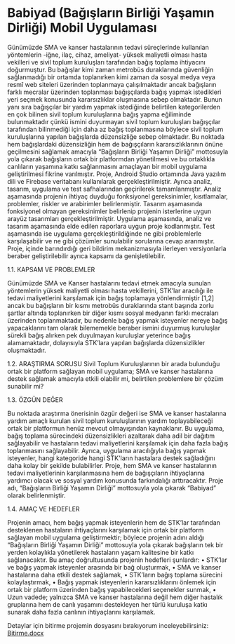 # Babiyad (Bağışların Birliği Yaşamın Dirliği) Mobil Uygulaması
Günümüzde SMA ve kanser hastalarının tedavi süreçlerinde kullanılan yöntemlerin -iğne, ilaç, cihaz, ameliyat- yüksek maliyetli olması hasta vekilleri ve sivil toplum kuruluşları tarafından bağış toplama ihtiyacını doğurmuştur. Bu bağışlar kimi zaman metrobüs duraklarında güvenliğin sağlanmadığı bir ortamda toplanırken kimi zaman da sosyal medya veya resmî web siteleri üzerinden toplanmaya çalışılmaktadır ancak bağışların farklı mecralar üzerinden toplanması bağışçılarda bağış yapmak istedikleri yeri seçmek konusunda kararsızlıklar oluşmasına sebep olmaktadır. Bunun yanı sıra bağışçılar bir yardım yapmak istediğinde belirtilen kategorilerden en çok bilinen sivil toplum kuruluşlarına bağış yapma eğiliminde bulunmaktadır çünkü ismini duyurmayan sivil toplum kuruluşları bağışçılar tarafından bilinmediği için daha az bağış toplanmasına böylece sivil toplum kuruluşlarına yapılan bağışlarda düzensizliğe sebep olmaktadır. Bu noktada hem bağışlardaki düzensizliğin hem de bağışçıların kararsızlıklarının önüne geçilmesini sağlamak amacıyla “Bağışların Birliği Yaşamın Dirliği” mottosuyla yola çıkarak bağışların ortak bir platformdan yönetilmesi ve bu ortaklıkla canlıların yaşamına katkı sağlanmasını amaçlayan bir mobil uygulama geliştirilmesi fikrine varılmıştır.
Proje, Android Studio ortamında Java yazılım dili ve Firebase veritabanı kullanılarak gerçekleştirilmiştir. Ayrıca analiz, tasarım, uygulama ve test safhalarından geçirilerek tamamlanmıştır. Analiz aşamasında projenin ihtiyaç duyduğu fonksiyonel gereksinimler, kısıtlamalar, problemler, riskler ve arabirimler belirlenmiştir. Tasarım aşamasında fonksiyonel olmayan gereksinimler belirlenip projenin isterlerine uygun arayüz tasarımları gerçekleştirilmiştir. Uygulama aşamasında, analiz ve tasarım aşamasında elde edilen raporlara uygun proje kodlanmıştır. Test aşamasında ise uygulama gerçekleştirildiğinde ne gibi problemlerle karşılaşabilir ve ne gibi çözümler sunulabilir sorularına cevap aranmıştır.
Proje, içinde barındırdığı geri bildirim mekanizmasıyla ilerleyen versiyonlarla beraber geliştirilebilir ayrıca kapsamı da genişletilebilir.

1.1. KAPSAM VE PROBLEMLER

Günümüzde SMA ve Kanser hastalarını tedavi etmek amacıyla sunulan yöntemlerin yüksek maliyetli olması hasta vekillerini, STK’lar aracılığı ile tedavi maliyetlerini karşılamak için bağış toplamaya yönlendirmiştir [1,2] ancak bu bağışların bir kısmı metrobüs duraklarında stant başında zorlu şartlar altında toplanırken bir diğer kısmı sosyal medyanın farklı mecraları üzerinden toplanmaktadır, bu nedenle bağış yapmak isteyenler nereye bağış yapacaklarını tam olarak bilememekle beraber ismini duyurmuş kuruluşlar sürekli bağış alırken pek duyulmayan kuruluşlar yeterince bağış alamamaktadır, dolayısıyla STK’lara yapılan bağışlarda düzensizlikler oluşmaktadır.

1.2.	ARAŞTIRMA SORUSU
Sivil Toplum Kuruluşlarının bir arada bulunduğu ortak bir platform sağlayan mobil uygulama; SMA ve kanser hastalarına destek sağlamak amacıyla etkili olabilir mi, belirtilen problemlere bir çözüm sunabilir mi?

1.3.	ÖZGÜN DEĞER

Bu noktada araştırma önerisinin özgür değeri ise SMA ve kanser hastalarına yardım amaçlı kurulan sivil toplum kuruluşlarının yardım toplayabileceği ortak bir platformun henüz mevcut olmayışından kaynaklanır.
Bu uygulama, bağış toplama sürecindeki düzensizlikleri azaltarak daha adil bir dağıtım sağlayabilir ve hastaların tedavi maliyetlerini karşılamak için daha fazla bağış toplanmasını sağlayabilir. Ayrıca, uygulama aracılığıyla bağış yapmak isteyenler, hangi kategoride hangi STK'ların hastalara destek sağladığını daha kolay bir şekilde bulabilirler. Proje, hem SMA ve kanser hastalarının tedavi maliyetlerinin karşılanmasına hem de bağışçıların ihtiyaçlarına yardımcı olacak ve sosyal yardım konusunda farkındalığı arttıracaktır.
Proje adı, “Bağışların Birliği Yaşamın Dirliği” mottosuyla yola çıkarak “Babiyad” olarak belirlenmiştir.

1.4.	AMAÇ VE HEDEFLER

Projenin amacı, hem bağış yapmak isteyenlerin hem de STK’lar tarafından desteklenen hastaların ihtiyaçlarını karşılamak için ortak bir platform sağlayan mobil uygulama geliştirmektir; böylece projenin adını aldığı “Bağışların Birliği Yaşamın Dirliği” mottosuyla yola çıkarak bağışların tek bir yerden kolaylıkla yönetilerek hastaların yaşam kalitesine bir katkı sağlanacaktır.
Bu amaç doğrultusunda projenin hedefleri şunlardır:
•	STK’lar ve bağış yapmak isteyenler arasında bir bağ oluşturmak,
•	SMA ve kanser hastalarına daha etkili destek sağlamak,
•	STK’ların bağış toplama sürecini kolaylaştırmak,
•	Bağış yapmak isteyenlerin kararsızlıklarını önlemek için ortak bir platform üzerinden bağış yapabilecekleri seçenekler sunmak,
•	Uzun vadede; yalnızca SMA ve kanser hastalarına değil hem diğer hastalık gruplarına hem de canlı yaşamını destekleyen her türlü kuruluşa katkı sunarak daha fazla canlının ihtiyaçlarını karşılamak.

Detaylar için bitirme projemin dosyasını bırakıyorum inceleyebilirsiniz:
[Bitirme.docx](https://github.com/melsagin/Babiyad/files/13392247/Bitirme.docx)
